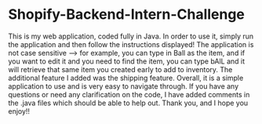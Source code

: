 # Shopify-Backend-Intern-Challenge

This is my web application, coded fully in Java.
In order to use it, simply run the application and then follow the instructions displayed!
The application is not case sensitive --> for example, you can type in Ball as the item, and if you want to edit it and you need to find the item, you can 
type bAlL and it will retrieve that same item you created early to add to inventory.
The additional feature I added was the shipping feature.
Overall, it is a simple application to use and is very easy to navigate through.
If you have any questions or need any clarification on the code, I have added comments in the .java files which should be able to help out.
Thank you, and I hope you enjoy!!
